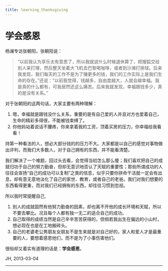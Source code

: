```yaml
---
title: learning_thanksgiving
---
```


<head>
<link rel='stylesheet' href='/style/github2.css'/>
<meta http-equiv="Content-Type" content="text/html; charset=utf-8" />
</head>

学会感恩
=======

杨澜专访张朝阳，张朝阳说：

> “以前我认为享乐太有意思了，所以我就说什么时候退休算了，把搜狐交给别人来打理，然后整天坐着大飞机去巴黎喝咖啡，或者到沙滩打排球。后来我发现，我们每天的工作不是为了赚更多的钱，我们的工作实际上是我们生命的存在。”还说：“以前我觉得，钱越多，自由度越大，人就会越幸福。我是真的什么都有，可我居然还这么痛苦。后来我就发现，幸福跟钱多少，真的是没有关系。”

对于张朝阳的这两句话，大家主要有两种理解：

1. 嗯，幸福就是跟钱没什么关系，重要的是有自己爱的人并且对方也爱着自己，生命的精彩多得很，不能被钱束缚了。
2. 你他妈站着说话不腰疼，你来拿着我的工资，顶着买房的压力，你幸福给我看看！

持第一种看法的人，想必大部分钱的的压力不大。大家都是以自己的感觉对事物做出评判，而我们大多数人，对于自己拥有的东西，并不能看清楚。

我们解决了一个难题，回过头去看，会觉得当初怎么那么傻；我们喜欢把自己的成就归功于自己的努力勤奋，但却无意识地否认了天赋的重要性；那些所谓成功的人往往会宣扬“自己的成功可以复制”之类的信息，似乎只要你拼命干活就一定会有出息，却有意无意地淡化了自己的家世、教育，或者自己的老爸。我们对我们想要的东西看得更重，而对我们已经拥有的东西，却往往习惯到忽视。

所以我时常提醒自己,

1. 别人的成就固然有他努力勤奋的因素，却也离不开他的成长环境和天赋，所以不要去攀比。况且每个人都有独一无二的适合自己的成功。
2. 自己取得的成绩当然是自己辛辛苦苦获得的，但倘若我出生在偏远的小山村，想必现在也是在工地搬砖头。
3. 自己的老婆老公男朋友女朋友不是生来就是对自己好的，家人和爱人才是最重要的人，要想着感恩他们，而不是为了小事伤害他们。

很俗却又着实有道理的话是：**学会感恩**。

JH, 2013-03-04

----

<div id="disqus_thread"></div>
<script type="text/javascript">
/* * * CONFIGURATION VARIABLES: EDIT BEFORE PASTING INTO YOUR WEBPAGE * * */
    var disqus_shortname = 'gaopenghigh'; // required: replace example with your forum shortname

    /* * * DON'T EDIT BELOW THIS LINE * * */
    (function() {
        var dsq = document.createElement('script'); dsq.type = 'text/javascript'; dsq.async = true;
        dsq.src = '//' + disqus_shortname + '.disqus.com/embed.js';
        (document.getElementsByTagName('head')[0] || document.getElementsByTagName('body')[0]).appendChild(dsq);
    })();
</script>
<script>
  (function(i,s,o,g,r,a,m){i['GoogleAnalyticsObject']=r;i[r]=i[r]||function(){
  (i[r].q=i[r].q||[]).push(arguments)},i[r].l=1*new Date();a=s.createElement(o),
  m=s.getElementsByTagName(o)[0];a.async=1;a.src=g;m.parentNode.insertBefore(a,m)
  })(window,document,'script','//www.google-analytics.com/analytics.js','ga');

  ga('create', 'UA-40539766-1', 'github.com');
  ga('send', 'pageview');

</script>
